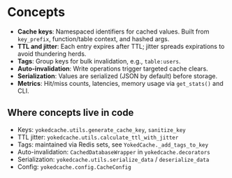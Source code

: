 # Concepts

- **Cache keys**: Namespaced identifiers for cached values. Built from `key_prefix`, function/table context, and hashed args.
- **TTL and jitter**: Each entry expires after TTL; jitter spreads expirations to avoid thundering herds.
- **Tags**: Group keys for bulk invalidation, e.g., `table:users`.
- **Auto-invalidation**: Write operations trigger targeted cache clears.
- **Serialization**: Values are serialized (JSON by default) before storage.
- **Metrics**: Hit/miss counts, latencies, memory usage via `get_stats()` and CLI.

## Where concepts live in code

- Keys: `yokedcache.utils.generate_cache_key`, `sanitize_key`
- TTL jitter: `yokedcache.utils.calculate_ttl_with_jitter`
- Tags: maintained via Redis sets, see `YokedCache._add_tags_to_key`
- Auto-invalidation: `CachedDatabaseWrapper` in `yokedcache.decorators`
- Serialization: `yokedcache.utils.serialize_data` / `deserialize_data`
- Config: `yokedcache.config.CacheConfig`
